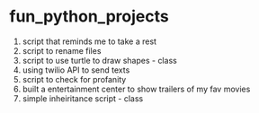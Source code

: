 # fun_python_projects

1. script that reminds me to take a rest
2. script to rename files
3. script to use turtle to draw shapes - class
4. using twilio API to send texts
5. script to check for profanity
6. built a entertainment center to show trailers of my fav movies
7. simple inheiritance script - class
